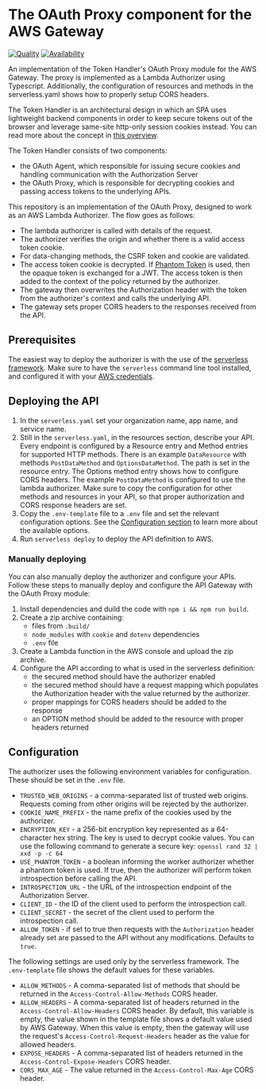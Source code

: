 # The OAuth Proxy component for the AWS Gateway

[![Quality](https://img.shields.io/badge/quality-demo-red)](https://curity.io/resources/code-examples/status/) 
[![Availability](https://img.shields.io/badge/availability-source-blue)](https://curity.io/resources/code-examples/status/)

An implementation of the Token Handler's OAuth Proxy module for the AWS Gateway. The proxy is implemented as a Lambda Authorizer using Typescript.
Additionally, the configuration of resources and methods in the serverless.yaml shows how to properly setup CORS headers.

The Token Handler is an architectural design in which an SPA uses lightweight backend components in order to keep secure tokens out of the browser and
leverage same-site http-only session cookies instead. You can read more about the concept in [this overview](https://curity.io/resources/learn/token-handler-overview/).

The Token Handler consists of two components:
   - the OAuth Agent, which responsible for issuing secure cookies and handling communication with the Authorization Server
   - the OAuth Proxy, which is responsible for decrypting cookies and passing access tokens to the underlying APIs.

This repository is an implementation of the OAuth Proxy, designed to work as an AWS Lambda Authorizer. The flow goes as follows:

- The lambda authorizer is called with details of the request.
- The authorizer verifies the origin and whether there is a valid access token cookie.
- For data-changing methods, the CSRF token and cookie are validated.
- The access token cookie is decrypted. If [Phantom Token](https://curity.io/resources/learn/phantom-token-pattern) is used, then
  the opaque token is exchanged for a JWT. The access token is then added to the context of the policy returned by the authorizer.
- The gateway then overwrites the Authorization header with the token from the authorizer's context and calls the underlying API.
- The gateway sets proper CORS headers to the responses received from the API.

## Prerequisites

The easiest way to deploy the authorizer is with the use of the [serverless framework](https://www.serverless.com). Make sure to have the `serverless` command line tool installed, and configured it with your [AWS credentials](https://www.serverless.com/framework/docs/providers/aws/guide/credentials).

## Deploying the API

1. In the `serverless.yaml` set your organization name, app name, and service name.
2. Still in the `serverless.yaml`, in the resources section, describe your API. Every endpoint is configured by a Resource
   entry and Method entries for supported HTTP methods. There is an example `DataResource` with methods `PostDataMethod` and
   `OptionsDataMethod`. The path is set in the resource entry. The Options method entry shows how to configure CORS headers.
   The example `PostDataMethod` is configured to use the lambda authorizer. Make sure to copy the configuration for other methods
   and resources in your API, so that proper authorization and CORS response headers are set.
3. Copy the `.env-template` file to a `.env` file and set the relevant configuration options. See the [Configuration section](#configuration)
   to learn more about the available options.
7. Run `serverless deploy` to deploy the API definition to AWS.

### Manually deploying

You can also manually deploy the authorizer and configure your APIs. Follow these steps to manually deploy and configure the API Gateway with the OAuth Proxy module:

1. Install dependencies and duild the code with `npm i && npm run build`.
2. Create a zip archive containing:
   - files from `.build/`
   - `node_modules` with `cookie` and `dotenv` dependencies
   - `.env` file
3. Create a Lambda function in the AWS console and upload the zip archive.
4. Configure the API according to what is used in the serverless definition:
   - the secured method should have the authorizer enabled
   - the secured method should have a request mapping which populates the Authorization header with the value returned by the authorizer.
   - proper mappings for CORS headers should be added to the response
   - an OPTION method should be added to the resource with proper headers returned

## Configuration

The authorizer uses the following environment variables for configuration. These should be set in the `.env` file.

- `TRUSTED_WEB_ORIGINS` - a comma-separated list of trusted web origins. Requests coming from other origins will be rejected by the authorizer.
- `COOKIE_NAME_PREFIX` - the name prefix of the cookies used by the authorizer.
- `ENCRYPTION_KEY` - a 256-bit encryption key represented as a 64-character hex string. The key is used to decrypt cookie values. You can use the following command to generate a secure key: `openssl rand 32 | xxd -p -c 64`
- `USE_PHANTOM_TOKEN` - a boolean informing the worker authorizer whether a phantom token is used. If true, then the authorizer will perform token introspection before calling the API.
- `INTROSPECTION_URL` - the URL of the introspection endpoint of the Authorization Server.
- `CLIENT_ID` - the ID of the client used to perform the introspection call.
- `CLIENT_SECRET` - the secret of the client used to perform the introspection call.
- `ALLOW_TOKEN` - if set to true then requests with the `Authorization` header already set are passed to the API without any modifications. Defaults to `true`.

The following settings are used only by the serverless framework. The `.env-template` file shows the default values for these variables.

- `ALLOW_METHODS` - A comma-separated list of methods that should be returned in the `Access-Control-Allow-Methods` CORS header.
- `ALLOW_HEADERS` - A comma-separated list of headers returned in the `Access-Control-Allow-Headers` CORS header. By default, this
  variable is empty, the value shown in the template file shows a default value used by AWS Gateway. When this value is empty,
  then the gateway will use the request's `Access-Control-Request-Headers` header as the value for allowed headers.
- `EXPOSE_HEADERS` - A comma-separated list of headers returned in the `Access-Control-Expose-Headers` CORS header.
- `CORS_MAX_AGE` - The value returned in the `Access-Control-Max-Age` CORS header.
